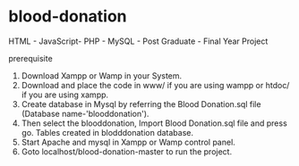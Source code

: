 # blood-donation
HTML - JavaScript- PHP - MySQL - Post Graduate - Final Year Project

prerequisite
1. Download Xampp or Wamp in your System.
2. Download and place the code in www/ if you are using wampp or htdoc/ if you are using xampp.
3. Create database in Mysql by referring the Blood Donation.sql file (Database name-'blooddonation').
4. Then select the blooddonation, Import Blood Donation.sql file and press go. Tables created in blodddonation database.
5. Start Apache and mysql in Xampp or Wamp control panel.
6. Goto localhost/blood-donation-master to run the project.

